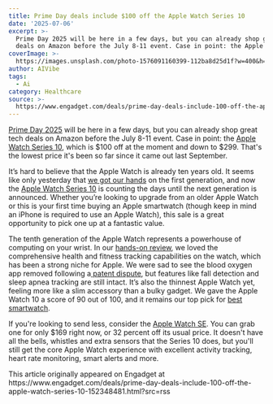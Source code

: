 ```yaml
---
title: Prime Day deals include $100 off the Apple Watch Series 10
date: '2025-07-06'
excerpt: >-
  Prime Day 2025 will be here in a few days, but you can already shop great tech
  deals on Amazon before the July 8-11 event. Case in point: the Apple Wa...
coverImage: >-
  https://images.unsplash.com/photo-1576091160399-112ba8d25d1f?w=400&h=200&fit=crop&auto=format
author: AIVibe
tags:
  - Ai
category: Healthcare
source: >-
  https://www.engadget.com/deals/prime-day-deals-include-100-off-the-apple-watch-series-10-152348481.html?src=rss
---
```

<p><a data-i13n="cpos:1;pos:1" href="https://www.engadget.com/amazon-prime-day/">Prime Day 2025</a> will be here in a few days, but you can already shop great tech deals on Amazon before the July 8-11 event. Case in point: the <a data-i13n="elm:affiliate_link;sellerN:Amazon;elmt:;cpos:2;pos:1" href="https://shopping.yahoo.com/rdlw?merchantId=66ea567a-c987-4c2e-a2ff-02904efde6ea&amp;itemId=amazon_B0DGHV8NLZ&amp;siteId=us-engadget&amp;pageId=1p-autolink&amp;contentUuid=7a20905a-8a46-4000-b0e4-116c01c5067a&amp;featureId=text-link&amp;merchantName=Amazon&amp;linkText=Apple+Watch+Series+10&amp;custData=eyJzb3VyY2VOYW1lIjoiV2ViLURlc2t0b3AtVmVyaXpvbiIsImxhbmRpbmdVcmwiOiJodHRwczovL3d3dy5hbWF6b24uY29tL2RwL0IwREdIVjhOTFovP3RhZz1nZGd0MGMtMjAiLCJjb250ZW50VXVpZCI6IjdhMjA5MDVhLThhNDYtNDAwMC1iMGU0LTExNmMwMWM1MDY3YSIsIm9yaWdpbmFsVXJsIjoiaHR0cHM6Ly93d3cuYW1hem9uLmNvbS9kcC9CMERHSFY4TkxaLyIsImR5bmFtaWNDZW50cmFsVHJhY2tpbmdJZCI6dHJ1ZSwic2l0ZUlkIjoidXMtZW5nYWRnZXQiLCJwYWdlSWQiOiIxcC1hdXRvbGluayIsImZlYXR1cmVJZCI6InRleHQtbGluayJ9&amp;signature=AQAAAZv-lsZHXxXNa5OIOQGClXvmmFBDKUxRXs5p8RtBTqJg&amp;gcReferrer=https%3A%2F%2Fwww.amazon.com%2Fdp%2FB0DGHV8NLZ%2F" class="rapid-with-clickid" data-original-link="https://www.amazon.com/dp/B0DGHV8NLZ/?th=1">Apple Watch Series 10</a>, which is $100 off at the moment and down to $299. That's the lowest price it's been so far since it came out last September.</p> 
<p>It’s hard to believe that the Apple Watch is already ten years old. It seems like only yesterday that <a data-i13n="cpos:3;pos:1" href="https://www.engadget.com/2014-09-09-iwatch-hands-on.html">we got our hands</a> on the first generation, and now the <a data-i13n="cpos:4;pos:1" href="https://www.engadget.com/wearables/apple-watch-series-10-review-legacy-and-sequel-in-equal-measure-120021405.html">Apple Watch Series 10</a> is counting the days until the next generation is announced. Whether you’re looking to upgrade from an older Apple Watch or this is your first time buying an Apple smartwatch (though keep in mind an iPhone is required to use an Apple Watch), this sale is a great opportunity to pick one up at a fantastic value.</p> <span id="end-legacy-contents"></span>
<p>
 <core-commerce id="99b8329d0479475b967fb25c5b8bdc8a" data-type="product-list" data-original-url="https://www.amazon.com/dp/B0DGHV8NLZ/?th=1"></core-commerce></p> 
<p>The tenth generation of the Apple Watch represents a powerhouse of computing on your wrist. In our <a data-i13n="cpos:5;pos:1" href="https://www.engadget.com/wearables/apple-watch-series-10-review-legacy-and-sequel-in-equal-measure-120021405.html">hands-on review</a>, we loved the comprehensive health and fitness tracking capabilities on the watch, which has been a strong niche for Apple. We were sad to see the blood oxygen app removed following a<a data-i13n="cpos:6;pos:1" href="https://www.engadget.com/apple-will-remove-blood-oxygen-app-from-watch-series-9-and-ultra-2-to-evade-us-import-ban-194517839.html"> patent dispute</a>, but features like fall detection and sleep apnea tracking are still intact. It’s also the thinnest Apple Watch yet, feeling more like a slim accessory than a bulky gadget. We gave the Apple Watch 10 a score of 90 out of 100, and it remains our top pick for <a data-i13n="cpos:7;pos:1" href="https://www.engadget.com/wearables/best-smartwatches-153013118.html">best smartwatch</a>.</p> 
<p>If you're looking to send less, consider the <a data-i13n="elm:affiliate_link;sellerN:Amazon;elmt:;cpos:8;pos:1" href="https://shopping.yahoo.com/rdlw?merchantId=66ea567a-c987-4c2e-a2ff-02904efde6ea&amp;itemId=amazon_B0DGHZJVYY&amp;siteId=us-engadget&amp;pageId=1p-autolink&amp;contentUuid=7a20905a-8a46-4000-b0e4-116c01c5067a&amp;featureId=text-link&amp;merchantName=Amazon&amp;linkText=Apple+Watch+SE&amp;custData=eyJzb3VyY2VOYW1lIjoiV2ViLURlc2t0b3AtVmVyaXpvbiIsImxhbmRpbmdVcmwiOiJodHRwczovL3d3dy5hbWF6b24uY29tL2RwL0IwREdIWkpWWVkvcmVmPWZzX2Ffd3QyX3VzND90YWc9Z2RndDBjLTIwIiwiY29udGVudFV1aWQiOiI3YTIwOTA1YS04YTQ2LTQwMDAtYjBlNC0xMTZjMDFjNTA2N2EiLCJvcmlnaW5hbFVybCI6Imh0dHBzOi8vd3d3LmFtYXpvbi5jb20vZHAvQjBER0haSlZZWS9yZWY9ZnNfYV93dDJfdXM0IiwiZHluYW1pY0NlbnRyYWxUcmFja2luZ0lkIjp0cnVlLCJzaXRlSWQiOiJ1cy1lbmdhZGdldCIsInBhZ2VJZCI6IjFwLWF1dG9saW5rIiwiZmVhdHVyZUlkIjoidGV4dC1saW5rIn0&amp;signature=AQAAAYNeSyOuAVQoZgNfnQu5HKm7RFZBruyodXXfeil-XHdX&amp;gcReferrer=https%3A%2F%2Fwww.amazon.com%2Fdp%2FB0DGHZJVYY%2Fref%3Dfs_a_wt2_us4" class="rapid-with-clickid" data-original-link="https://www.amazon.com/dp/B0DGHZJVYY/ref=fs_a_wt2_us4?th=1">Apple Watch SE</a>. You can grab one for only $169 right now, or 32 percent off its usual price. It doesn't have all the bells, whistles and extra sensors that the Series 10 does, but you'll still get the core Apple Watch experience with excellent activity tracking, heart rate monitoring, smart alerts and more.</p> 
<p>
 <core-commerce id="a8eec95a289d4739a9f58a74c75a12dc" data-type="product-list" data-original-url="https://www.amazon.com/dp/B0DGHZJVYY/ref=fs_a_wt2_us4?th=1"></core-commerce></p> 
<p></p>This article originally appeared on Engadget at https://www.engadget.com/deals/prime-day-deals-include-100-off-the-apple-watch-series-10-152348481.html?src=rss
